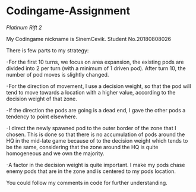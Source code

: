 # Codingame-Assignment

*Platinum Rift 2*

My Codingame nickname is SinemCevik. Student No.20180808026

There is few parts to my strategy:

-For the first 10 turns, we focus on area expansion, the existing pods are divided into 2 per turn (with a minimum of 1 driven pod). 
After turn 10, the number of pod moves is slightly changed.

-For the direction of movement, I use a decision weight, so that the pod will tend to move towards a location with a higher value, 
according to the decision weight of that zone.

-If the direction the pods are going is a dead end, I gave the other pods a tendency to point elsewhere.

-I direct the newly spawned pod to the outer border of the zone that I chosen. This is done so that there is no accumulation 
of pods around the HQ in the mid-late game because of to the decision weight which tends to be the same, considering that the zone 
around the HQ is quite homogeneous and we own the majority.

-A factor in the decision weight is quite important. I make my pods chase enemy pods that are in the zone and is centered to 
my pods location.

You could follow my comments in code for further understanding. 
